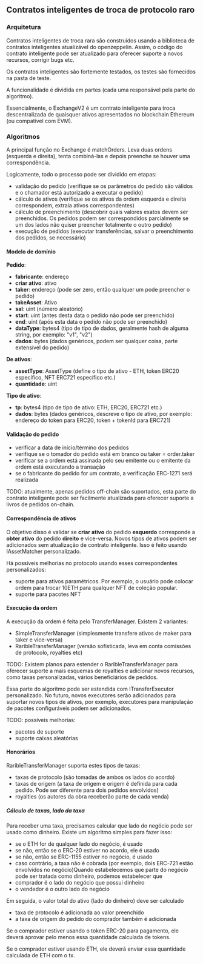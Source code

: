 ## Contratos inteligentes de troca de protocolo raro

### Arquitetura

Contratos inteligentes de troca rara são construídos usando a biblioteca de contratos inteligentes atualizável do openzeppelin. Assim, o código do contrato inteligente pode ser atualizado para oferecer suporte a novos recursos, corrigir bugs etc.

Os contratos inteligentes são fortemente testados, os testes são fornecidos na pasta de teste.

A funcionalidade é dividida em partes (cada uma responsável pela parte do algoritmo).

Essencialmente, o ExchangeV2 é um contrato inteligente para troca descentralizada de quaisquer ativos apresentados no blockchain Ethereum (ou compatível com EVM).

### Algoritmos

A principal função no Exchange é matchOrders. Leva duas ordens (esquerda e direita), tenta combiná-las e depois preenche se houver uma correspondência.

Logicamente, todo o processo pode ser dividido em etapas:

- validação do pedido (verifique se os parâmetros do pedido são válidos e o chamador está autorizado a executar o pedido)
- cálculo de ativos (verifique se os ativos da ordem esquerda e direita correspondem, extraia ativos correspondentes)
- cálculo de preenchimento (descobrir quais valores exatos devem ser preenchidos. Os pedidos podem ser correspondidos parcialmente se um dos lados não quiser preencher totalmente o outro pedido)
- execução de pedidos (executar transferências, salvar o preenchimento dos pedidos, se necessário)

#### Modelo de domínio

**Pedido**:

- **fabricante**: endereço
- **criar ativo**: ativo
- **taker**: endereço (pode ser zero, então qualquer um pode preencher o pedido)
- **takeAsset**: Ativo
- **sal**: uint (número aleatório)
- **start**: uint (antes desta data o pedido não pode ser preenchido)
- **end**: uint (após esta data o pedido não pode ser preenchido)
- **dataType**: bytes4 (tipo de tipo de dados, geralmente hash de alguma string, por exemplo: "v1", "v2")
- **dados**: bytes (dados genéricos, podem ser qualquer coisa, parte extensível do pedido)

**De ativos**:
- **assetType**: AssetType (define o tipo de ativo - ETH, token ERC20 específico, NFT ERC721 específico etc.)
- **quantidade**: uint

**Tipo de ativo**:

- **tp**: bytes4 (tipo de tipo de ativo: ETH, ERC20, ERC721 etc.)
- **dados**: bytes (dados genéricos, descreve o tipo de ativo, por exemplo: endereço do token para ERC20, token + tokenId para ERC721)

#### Validação do pedido

- verificar a data de início/término dos pedidos
- verifique se o tomador do pedido está em branco ou taker = order.taker
- verificar se a ordem está assinada pelo seu emitente ou o emitente da ordem está executando a transação
- se o fabricante do pedido for um contrato, a verificação ERC-1271 será realizada

TODO: atualmente, apenas pedidos off-chain são suportados, esta parte do contrato inteligente pode ser facilmente atualizada para oferecer suporte a livros de pedidos on-chain.

#### Correspondência de ativos

O objetivo disso é validar se **criar ativo** do pedido **esquerdo** corresponde a **obter ativo** do pedido **direito** e vice-versa.
Novos tipos de ativos podem ser adicionados sem atualização de contrato inteligente. Isso é feito usando IAssetMatcher personalizado.

Há possíveis melhorias no protocolo usando esses correspondentes personalizados:

- suporte para ativos paramétricos. Por exemplo, o usuário pode colocar ordem para trocar 10ETH para qualquer NFT de coleção popular.
- suporte para pacotes NFT

#### Execução da ordem

A execução da ordem é feita pelo TransferManager. Existem 2 variantes:

- SimpleTransferManager (simplesmente transfere ativos de maker para taker e vice-versa)
- RaribleTransferManager (versão sofisticada, leva em conta comissões de protocolo, royalties etc)

TODO: Existem planos para estender o RaribleTransferManager para oferecer suporte a mais esquemas de royalties e adicionar novos recursos, como taxas personalizadas, vários beneficiários de pedidos.

Essa parte do algoritmo pode ser estendida com ITransferExecutor personalizado. No futuro, novos executores serão adicionados para suportar novos tipos de ativos, por exemplo, executores para manipulação de pacotes configuráveis ​​podem ser adicionados.

TODO: possíveis melhorias:

- pacotes de suporte
- suporte caixas aleatórias

#### Honorários

RaribleTransferManager suporta estes tipos de taxas:
- taxas de protocolo (são tomadas de ambos os lados do acordo)
- taxas de origem (a taxa de origem e origem é definida para cada pedido. Pode ser diferente para dois pedidos envolvidos)
- royalties (os autores da obra receberão parte de cada venda)

##### Cálculo de taxas, lado da taxa

Para receber uma taxa, precisamos calcular que lado do negócio pode ser usado como dinheiro.
Existe um algoritmo simples para fazer isso:
- se o ETH for de qualquer lado do negócio, é usado
- se não, então se o ERC-20 estiver no acordo, ele é usado
- se não, então se ERC-1155 estiver no negócio, é usado
- caso contrário, a taxa não é cobrada (por exemplo, dois ERC-721 estão envolvidos no negócio)Quando estabelecemos que parte do negócio pode ser tratada como dinheiro, podemos estabelecer que
- comprador é o lado do negócio que possui dinheiro
- o vendedor é o outro lado do negócio

Em seguida, o valor total do ativo (lado do dinheiro) deve ser calculado
- taxa de protocolo é adicionada ao valor preenchido
- a taxa de origem do pedido do comprador também é adicionada

Se o comprador estiver usando o token ERC-20 para pagamento, ele deverá aprovar pelo menos essa quantidade calculada de tokens.

Se o comprador estiver usando ETH, ele deverá enviar essa quantidade calculada de ETH com o tx.
